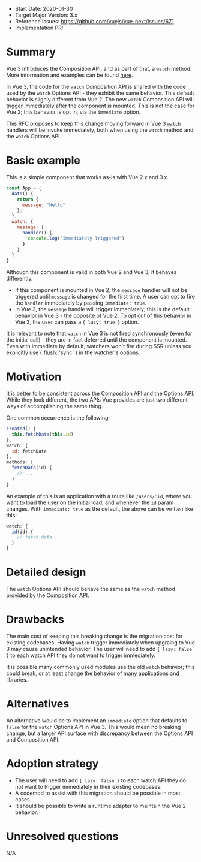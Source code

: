 - Start Date: 2020-01-30
- Target Major Version: 3.x
- Reference Issues: https://github.com/vuejs/vue-next/issues/671
- Implementation PR:

# Summary

Vue 3 introduces the Composition API, and as part of that, a `watch` method. More information and examples can be found [here](https://vue-composition-api-rfc.netlify.com/api.html#watch).

In Vue 3, the code for the `watch` Composition API is shared with the code used by the `watch` Options API - they exhibit the same behavior. This default behavior is slighly different from Vue 2. The new `watch` Composition API will trigger immediately after the component is mounted. This is not the case for Vue 2; this behavior is opt in, via the `immediate` option.

This RFC proposes to keep this change moving forward in Vue 3 `watch` handlers will be invoke immediately, both when using the `watch` method and the `watch` Options API.

# Basic example

This is a simple component that works as-is with Vue 2.x and 3.x.

```js
const App = {
  data() {
    return {
      message: "Hello"
    };
  },
  watch: {
    message: {
      handler() {
        console.log("Immediately Triggered")
      }
    }
  }
}
```

Although this component is valid in both Vue 2 and Vue 3, it behaves differently.

- If this component is mounted in Vue 2, the `message` handler will not be triggered until `message` is changed for the first time. A user can opt to fire the `handler` immediately by passing `immediate: true`. 
- In Vue 3, the `message` handle will trigger immediately; this is the default behavior in Vue 3 - the opposite of Vue 2. To opt out of this behavior in Vue 3, the user can pass a `{ lazy: true }` option.

It is relevant to note that `watch` in Vue 3 is not fired synchronously (even for the initial call) - they are in fact deferred until the component is mounted. Even with immediate by default, watchers won't fire during SSR unless you explicitly use { flush: 'sync' } in the watcher's options.

# Motivation

It is better to be consistent across the Composition API and the Options API. While they look different, the two APIs Vue provides are just two different ways of accomplishing the same thing.

One common occurrence is the following:

```js
created() {
  this.fetchData(this.id)
},
watch: {
  id: fetchData
},
methods: {
  fetchData(id) {
    // ...
  }
}
```

An example of this is an application with a route like `/users/:id`, where you want to load the user on the initial load, and whenever the `id` param changes. With `immediate: true` as the default, the above can be written like this:

```js
watch: {
  id(id) {
    // fetch data...
  }
}
```

# Detailed design

The `watch` Options API should behave the same as the `watch` method provided by the Composition API.

# Drawbacks

The main cost of keeping this breaking change is the migration cost for existing codebases. Having `watch` trigger immediately when upgraing to Vue 3 may cause unintended behavior. The user will need to add `{ lazy: false }` to each watch API they do not want to trigger immediately.

It is possible many commonly used modules use the old `watch` behavior; this could break, or at least change the behavior of many applications and libraries.

# Alternatives

An alternative would be to implement an `immediate` option that defaults to `false` for the `watch` Options API in Vue 3. This would mean no breaking change, but a larger API surface with discrepancy between the Options API and Composition API.

# Adoption strategy

- The user will need to add `{ lazy: false }` to each watch API they do not want to trigger immediately in their existing codebases. 
- A codemod to assist with this migration should be possible in most cases. 
- It should be possible to write a runtime adapter to maintain the Vue 2 behavior.

# Unresolved questions

N/A

